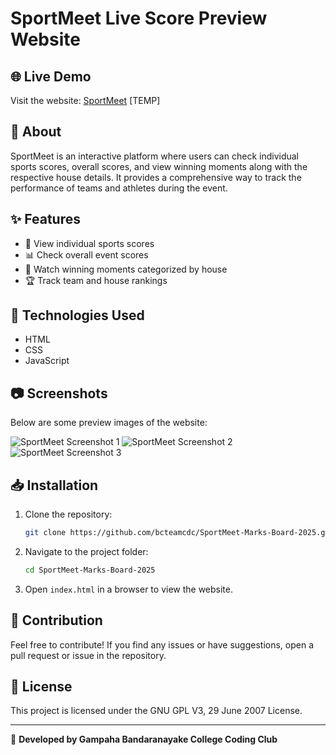 # SportMeet Live Score Preview Website

## 🌐 Live Demo
Visit the website: [SportMeet](https://sportmeet-teamcdc.netlify.app/) [TEMP]

## 📌 About
SportMeet is an interactive platform where users can check individual sports scores, overall scores, and view winning moments along with the respective house details. It provides a comprehensive way to track the performance of teams and athletes during the event.

## ✨ Features
- 🏅 View individual sports scores
- 📊 Check overall event scores
- 🎉 Watch winning moments categorized by house
- 🏆 Track team and house rankings


## 🚀 Technologies Used
- HTML
- CSS
- JavaScript

## 📷 Screenshots
Below are some preview images of the website:

![SportMeet Screenshot 1](https://i.ibb.co/1JLBNcrp/image.png)
![SportMeet Screenshot 2](https://i.ibb.co/YFwpwmF5/image.png)
![SportMeet Screenshot 3](https://i.ibb.co/rGzVMPyG/image.png)

## 📥 Installation
1. Clone the repository:
   ```sh
   git clone https://github.com/bcteamcdc/SportMeet-Marks-Board-2025.git
   ```
2. Navigate to the project folder:
   ```sh
   cd SportMeet-Marks-Board-2025
   ```
3. Open `index.html` in a browser to view the website.

## 📌 Contribution
Feel free to contribute! If you find any issues or have suggestions, open a pull request or issue in the repository.

## 📜 License
This project is licensed under the GNU GPL V3, 29 June 2007 License.

---
🚀 **Developed by Gampaha Bandaranayake College Coding Club**

